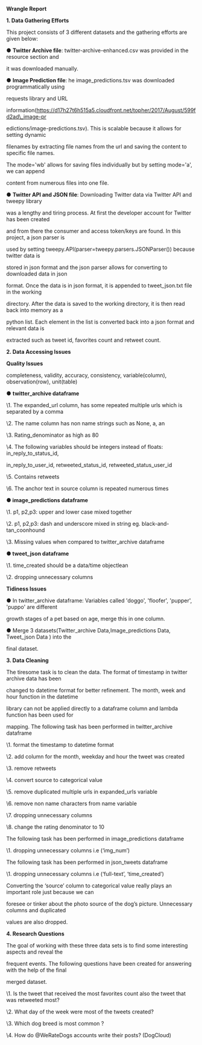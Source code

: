 ﻿

**Wrangle Report**

**1. Data Gathering Efforts**

This project consists of 3 different datasets and the gathering efforts are given below:

● **Twitter Archive file**: twitter-archive-enhanced.csv was provided in the resource section and

it was downloaded manually.

● **Image Prediction file**: he image\_predictions.tsv was downloaded programmatically using

requests library and URL

information(https://d17h27t6h515a5.cloudfront.net/topher/2017/August/599fd2ad\_image-pr

edictions/image-predictions.tsv). This is scalable because it allows for setting dynamic

filenames by extracting file names from the url and saving the content to specific file names.

The mode='wb' allows for saving files individually but by setting mode='a', we can append

content from numerous files into one file.

● **Twitter API and JSON file**: Downloading Twitter data via Twitter API and tweepy library

was a lengthy and tiring process. At first the developer account for Twitter has been created

and from there the consumer and access token/keys are found. In this project, a json parser is

used by setting tweepy.API(parser=tweepy.parsers.JSONParser()) because twitter data is

stored in json format and the json parser allows for converting to downloaded data in json

format. Once the data is in json format, it is appended to tweet\_json.txt file in the working

directory. After the data is saved to the working directory, it is then read back into memory as a

python list. Each element in the list is converted back into a json format and relevant data is

extracted such as tweet id, favorites count and retweet count.

**2. Data Accessing Issues**

**Quality Issues**

completeness, validity, accuracy, consistency, variable(column), observation(row), unit(table)

● **twitter\_archive dataframe**

\1. The expanded\_url column, has some repeated multiple urls which is separated by a comma

\2. The name column has non name strings such as None, a, an

\3. Rating\_denominator as high as 80

\4. The following variables should be integers instead of floats: in\_reply\_to\_status\_id,

in\_reply\_to\_user\_id, retweeted\_status\_id, retweeted\_status\_user\_id

\5. Contains retweets

\6. The anchor text in source column is repeated numerous times

**● image\_predictions dataframe**

\1. p1, p2,p3: upper and lower case mixed together

\2. p1, p2,p3: dash and underscore mixed in string eg. black-and-tan\_coonhound

\3. Missing values when compared to twitter\_archive dataframe





**● tweet\_json dataframe**

\1. time\_created should be a data/time objectlean

\2. dropping unnecessary columns

**Tidiness Issues**

● In twitter\_archive dataframe: Variables called 'doggo', 'floofer', 'pupper', 'puppo' are different

growth stages of a pet based on age, merge this in one column.

● Merge 3 datasets(Twitter\_archive Data,Image\_predictions Data, Tweet\_json Data ) into the

final dataset.

**3. Data Cleaning**

The tiresome task is to clean the data. The format of timestamp in twitter archive data has been

changed to datetime format for better refinement. The month, week and hour function in the datetime

library can not be applied directly to a dataframe column and lambda function has been used for

mapping. The following task has been performed in twitter\_archive dataframe

\1. format the timestamp to datetime format

\2. add column for the month, weekday and hour the tweet was created

\3. remove retweets

\4. convert source to categorical value

\5. remove duplicated multiple urls in expanded\_urls variable

\6. remove non name characters from name variable

\7. dropping unnecessary columns

\8. change the rating denominator to 10

The following task has been performed in image\_predictions dataframe

\1. dropping unnecessary columns i.e (‘img\_num’)

The following task has been performed in json\_tweets dataframe

\1. dropping unnecessary columns i.e (‘full-text’, ‘time\_created’)

Converting the ‘source’ column to categorical value really plays an important role just because we can

foresee or tinker about the photo source of the dog’s picture. Unnecessary columns and duplicated

values are also dropped.

**4. Research Questions**

The goal of working with these three data sets is to find some interesting aspects and reveal the

frequent events. The following questions have been created for answering with the help of the final

merged dataset.

\1. Is the tweet that received the most favorites count also the tweet that was retweeted most?

\2. What day of the week were most of the tweets created?

\3. Which dog breed is most common ?

\4. How do @WeRateDogs accounts write their posts? (DogCloud)

